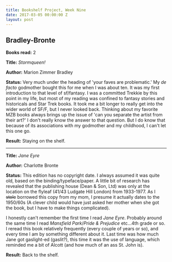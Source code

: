 ```yaml
---
title: Bookshelf Project, Week Nine
date: 2017-03-05 00:00:00 Z
layout: post
---
```


## Bradley-Bronte

**Books read:** 2

**Title:** _Stormqueen!_

**Author:** Marion Zimmer Bradley

**Status:** Very much under the heading of 'your faves are problematic.' My _de facto_ godmother bought this for me when I was about ten. It was my first introduction to that level of sf/fantasy. I was a committed Trekkie by this point in my life, but most of my reading was confined to fantasy stories and historicals and Star Trek books. It took me a bit longer to really get into the wider world of SF/F, but I never looked back. Thinking about my favorite MZB books always brings up the issue of 'can you separate the artist from their art?' I don't really know the answer to that question. But I do know that because of its associations with my godmother and my childhood, I can't let this one go.

**Result:** Staying on the shelf.

---
**Title:** _Jane Eyre_

**Author:** Charlotte Bronte

**Status:** This edition has no copyright date. I always assumed it was quite old, based on the binding/typeface/paper. A little bit of research has revealed that the publishing house (Dean & Son, Ltd) was only at the location on the flyleaf (41/43 Ludgate Hill London) from 1933-1977. As I ~~stole~~ borrowed this copy from my mom, I presume it actually dates to the 1950/60s (A clever child would have just asked her mother when she got the book, but I have to make things complicated).

I honestly can't remember the first time I read _Jane Eyre_. Probably around the same time I read _Mansfield Park_/_Pride & Prejudice_ etc...4th grade or so. I reread this book relatively frequently (every couple of years or so), and every time I am by something different about it. Last time was how much Jane got gaslight-ed (gaslit?), this time it was the use of language, which reminded me a bit of Alcott (and how much of an ass St. John is).

**Result:** Back to the shelf.
